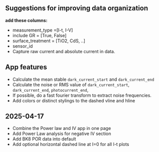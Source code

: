 ## Suggestions for improving data organization
**add these columns:**
  * measurement_type =[I-t, I-V]
  * include GR = [True, False]
  * surface_treatment = [TiO2, CdS, ..]
  * sensor_id
* Capture raw current and absolute current in data.

## App features
* Calculate the mean stable `dark_current_start` and `dark_current_end` 
* Calculate the noise or RMS value of `dark_current_start`, `dark_current_end`, `photocurrent_end`,
* If possible, do a fast fourier transform to extract noise frequencies.
* Add colors or distinct stylings to the dashed vline and hline

## 2025-04-17
* Combine the Power law and IV app in one page
* Add Power Law analysis for negative IV section
* Add BK8 POR data into default
* Add optional horizontal dashed line at I=0 for all I-t plots



